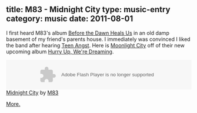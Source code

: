 title: M83 - Midnight City
type: music-entry
category: music
date: 2011-08-01
---
I first heard M83's album <u>Before the Dawn Heals Us</u> in an old damp basement of my friend's parents house. I immediately was convinced I liked the band after hearing <a href="http://www.youtube.com/watch?v=rZnJciiFIYI" title="Teen Angst">Teen Angst</a>. Here is <u>Moonlight City</u> off of their new upcoming album <u>Hurry Up, We're Dreaming</u>.

<object height="81" width="100%"> <param name="movie" value="http://player.soundcloud.com/player.swf?url=http%3A%2F%2Fapi.soundcloud.com%2Ftracks%2F19087066"></param> <param name="allowscriptaccess" value="always"></param> <embed allowscriptaccess="always" height="81" src="http://player.soundcloud.com/player.swf?url=http%3A%2F%2Fapi.soundcloud.com%2Ftracks%2F19087066" type="application/x-shockwave-flash" width="100%"></embed> </object>  <span><a
href="http://soundcloud.com/m83/midnight-city">Midnight City</a> by <a href="http://soundcloud.com/m83">M83</a></span>

<a href="http://www.youtube.com/watch?v=sWsUNbdc5IM&amp;NR=1" title="More.">More.</a>
